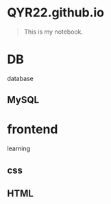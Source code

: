 # QYR22.github.io
> This is my notebook.

# DB
database
## MySQL

# frontend
learning
## css
## HTML
